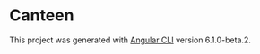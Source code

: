 # Canteen

This project was generated with [Angular CLI](https://github.com/angular/angular-cli) version 6.1.0-beta.2.
